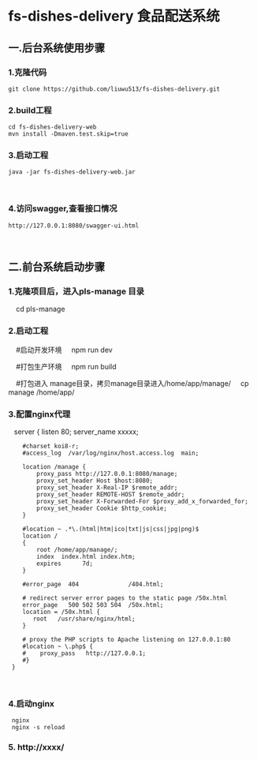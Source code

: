# fs-dishes-delivery 食品配送系统

## 一.后台系统使用步骤

### 1.克隆代码		
    git clone https://github.com/liuwu513/fs-dishes-delivery.git
   
### 2.build工程
    cd fs-dishes-delivery-web
    mvn install -Dmaven.test.skip=true
    
### 3.启动工程
    java -jar fs-dishes-delivery-web.jar
   
### 4.访问swagger,查看接口情况
    http://127.0.0.1:8080/swagger-ui.html
    
## 二.前台系统启动步骤

### 1.克隆项目后，进入pls-manage 目录
    	cd pls-manage
    
### 2.启动工程
    	#启动开发环境
    	npm run dev
    
    	#打包生产环境
    	npm run build
    
    	#打包进入 manage目录，拷贝manage目录进入/home/app/manage/
    	cp manage /home/app/
    
### 3.配置nginx代理
    server {
        listen       80;
        server_name  xxxxx;

        #charset koi8-r;
        #access_log  /var/log/nginx/host.access.log  main;

        location /manage {
            proxy_pass http://127.0.0.1:8080/manage;
            proxy_set_header Host $host:8080;
            proxy_set_header X-Real-IP $remote_addr;
            proxy_set_header REMOTE-HOST $remote_addr;
            proxy_set_header X-Forwarded-For $proxy_add_x_forwarded_for;
            proxy_set_header Cookie $http_cookie;
        }
	
        #location ~ .*\.(html|htm|ico|txt|js|css|jpg|png)$ 
        location /
        { 
            root /home/app/manage/;
            index  index.html index.htm;
            expires      7d; 
        }

        #error_page  404              /404.html;

        # redirect server error pages to the static page /50x.html
        error_page   500 502 503 504  /50x.html;
        location = /50x.html {
           root   /usr/share/nginx/html;
        }

        # proxy the PHP scripts to Apache listening on 127.0.0.1:80
        #location ~ \.php$ {
        #    proxy_pass   http://127.0.0.1;
        #}
     }
     
### 4.启动nginx
     nginx
     nginx -s reload
     
### 5. http://xxxx/
     
